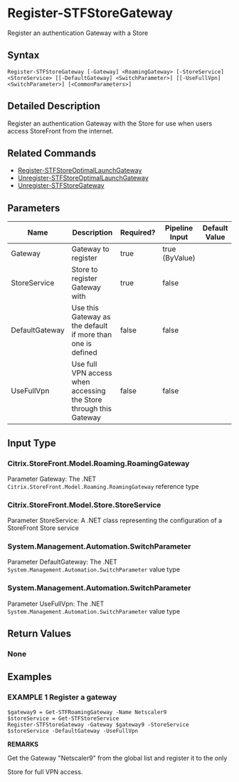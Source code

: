 ﻿# Register-STFStoreGateway

Register an authentication Gateway with a Store

## Syntax

```
Register-STFStoreGateway [-Gateway] <RoamingGateway> [-StoreService] <StoreService> [[-DefaultGateway] <SwitchParameter>] [[-UseFullVpn] <SwitchParameter>] [<CommonParameters>]
```

## Detailed Description

Register an authentication Gateway with the Store for use when users access StoreFront from the internet.

## Related Commands

* [Register-STFStoreOptimalLaunchGateway](Register-STFStoreOptimalLaunchGateway.md)
* [Unregister-STFStoreOptimalLaunchGateway](Unregister-STFStoreOptimalLaunchGateway.md)
* [Unregister-STFStoreGateway](Unregister-STFStoreGateway.md)

## Parameters

| Name   | Description | Required? | Pipeline Input | Default Value |
| --- | --- | --- | --- | --- |
|Gateway|Gateway to register|true|true (ByValue)| |
|StoreService|Store to register Gateway with|true|false| |
|DefaultGateway|Use this Gateway as the default if more than one is defined|false|false| |
|UseFullVpn|Use full VPN access when accessing the Store through this Gateway|false|false| |

## Input Type

### Citrix.StoreFront.Model.Roaming.RoamingGateway

Parameter Gateway: The .NET `Citrix.StoreFront.Model.Roaming.RoamingGateway` reference type

### Citrix.StoreFront.Model.Store.StoreService

Parameter StoreService: A .NET class representing the configuration of a StoreFront Store service

### System.Management.Automation.SwitchParameter

Parameter DefaultGateway: The .NET `System.Management.Automation.SwitchParameter` value type

### System.Management.Automation.SwitchParameter

Parameter UseFullVpn: The .NET `System.Management.Automation.SwitchParameter` value type

## Return Values

### None

## Examples

### EXAMPLE 1 Register a gateway

```
$gateway9 = Get-STFRoamingGateway -Name Netscaler9
$storeService = Get-STFStoreService
Register-STFStoreGateway -Gateway $gateway9 -StoreService $storeService -DefaultGateway -UseFullVpn
```

**REMARKS**

Get the Gateway "Netscaler9" from the global list and register it to the only 

Store for full VPN access.
